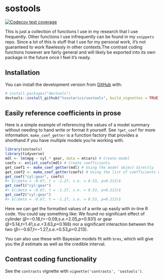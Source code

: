 
<!-- README.md is generated from README.Rmd. Please edit that file -->

# sostools

<!-- badges: start -->

[![Codecov test
coverage](https://codecov.io/gh/tsostarics/sostools/branch/master/graph/badge.svg)](https://codecov.io/gh/tsostarics/sostools?branch=master)
<!-- badges: end -->

This is just a collection of functions I use in my research that I use
frequently. Other functions I use infrequently can be found in my
`snippets` repo. Since a lot of this is stuff that I use for my personal
work, it’s not guaranteed to work flawlessly in other contexts.The
contrast coding functions however are fairly general and will likely be
exported into its own package in the future once I feel it’s ready.

## Installation

You can install the development version from
[GitHub](https://github.com/) with:

``` r
# install.packages("devtools")
devtools::install_github("tsostarics/sostools", build_vignettes = TRUE)
```

## Easily reference coefficients in prose

Here is a simple example of referencing the values of a model summary
without needing to hand write or format it yourself. See `?get_coef` for
more information. `make_coef_getter` is a function factory that provides
a shorthand if you have multiple models you’re working with.

``` r
library(sostools)
library(tidyverse)
mdl <- lm(mpg ~ cyl * gear, data = mtcars) # Create model
coefs <- enlist_coefs(mdl) # Create coefficients
get_coef1 <- make_coef_getter(mdl) # Using the model object directly
get_coef2 <- make_coef_getter(coefs) # Using the list of coefficients we made
get_coef("cyl:gear", coefs)
#> $(\beta = -0.67, t = -1.27, s.e. = 0.53, p=0.213)$
get_coef1("cyl:gear")
#> $(\beta = -0.67, t = -1.27, s.e. = 0.53, p=0.213)$
get_coef2("cyl:gear")
#> $(\beta = -0.67, t = -1.27, s.e. = 0.53, p=0.213)$
```

Here we can get the formatted values of a write up easily with in-line R
code. You could say something like: We found no significant effect of
cylinder (*β*=−0.18,*t*=−0.09,*s*.*e*.=2.05,*p*=0.931) or gear
(*β*=5.14,*t*=1.41,*s*.*e*.=3.63,*p*=0.168) nor a significant
interaction between the two
(*β*=−0.67,*t*=−1.27,*s*.*e*.=0.53,*p*=0.213).

You can also use these with Bayesian models fit with `brms`, which will
give you the *β* estimate as well as the credible interval.

## Contrast coding functionality

See the `contrasts` vignette with `vignette('contrasts', 'sostools')`.
